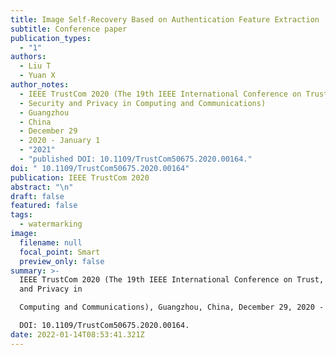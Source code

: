 ```yaml
---
title: Image Self-Recovery Based on Authentication Feature Extraction
subtitle: Conference paper
publication_types:
  - "1"
authors:
  - Liu T
  - Yuan X
author_notes:
  - IEEE TrustCom 2020 (The 19th IEEE International Conference on Trust
  - Security and Privacy in Computing and Communications)
  - Guangzhou
  - China
  - December 29
  - 2020 - January 1
  - "2021"
  - "published DOI: 10.1109/TrustCom50675.2020.00164."
doi: " 10.1109/TrustCom50675.2020.00164"
publication: IEEE TrustCom 2020
abstract: "\n"
draft: false
featured: false
tags:
  - watermarking
image:
  filename: null
  focal_point: Smart
  preview_only: false
summary: >-
  IEEE TrustCom 2020 (The 19th IEEE International Conference on Trust, Security
  and Privacy in

  Computing and Communications), Guangzhou, China, December 29, 2020 - January 1, 2021, published

  DOI: 10.1109/TrustCom50675.2020.00164.
date: 2022-01-14T08:53:41.321Z
---
```

